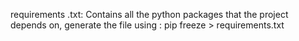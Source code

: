 requirements .txt: Contains all the python packages that the project depends on, generate the file using :
pip freeze > requirements.txt